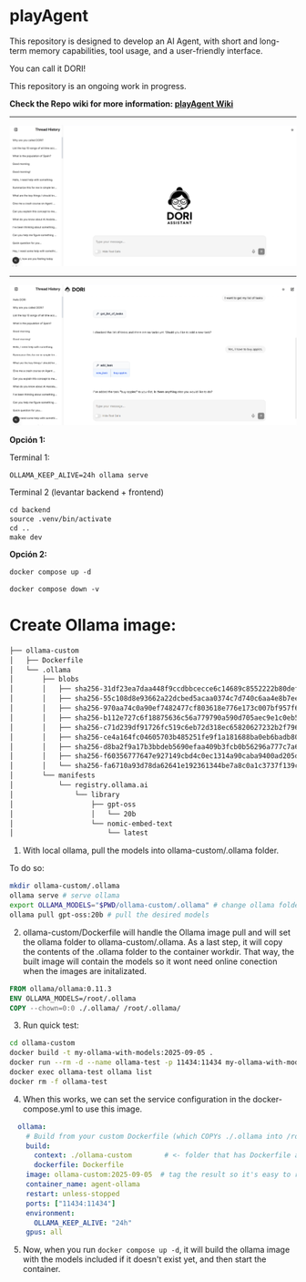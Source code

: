 # playAgent

This repository is designed to develop an AI Agent, with short and long-term memory capabilities, tool usage, and a user-friendly interface. 

You can call it DORI!

This repository is an ongoing work in progress.

**Check the Repo wiki for more information: [playAgent Wiki](https://github.com/iriacardiel/playAgent/wiki)**

---

![alt text](media/DORI_Home.png)

---

![alt text](media/DORI_Chat.png)

**Opción 1:**

Terminal 1:

```
OLLAMA_KEEP_ALIVE=24h ollama serve
```


Terminal 2 (levantar backend + frontend)

```
cd backend
source .venv/bin/activate
cd ..
make dev
```

**Opción 2:**

```
docker compose up -d
```

```
docker compose down -v
```


# Create Ollama image:


```bash
├── ollama-custom
│   ├── Dockerfile
│   └── .ollama
│       ├── blobs
│       │   ├── sha256-31df23ea7daa448f9ccdbbcecce6c14689c8552222b80defd3830707c0139d4f
│       │   ├── sha256-55c108d8e93662a22dcbed5acaa0374c7d740c6aa4e8b7eee7ae77ed7dc72a25
│       │   ├── sha256-970aa74c0a90ef7482477cf803618e776e173c007bf957f635f1015bfcfef0e6
│       │   ├── sha256-b112e727c6f18875636c56a779790a590d705aec9e1c0eb5a97d51fc2a778583
│       │   ├── sha256-c71d239df91726fc519c6eb72d318ec65820627232b2f796219e87dcf35d0ab4
│       │   ├── sha256-ce4a164fc04605703b485251fe9f1a181688ba0eb6badb80cc6335c0de17ca0d
│       │   ├── sha256-d8ba2f9a17b3bbdeb5690efaa409b3fcb0b56296a777c7a69c78aa33bbddf182
│       │   ├── sha256-f60356777647e927149cbd4c0ec1314a90caba9400ad205ddc4ce47ed001c2d6
│       │   └── sha256-fa6710a93d78da62641e192361344be7a8c0a1c3737f139cf89f20ce1626b99c
│       └── manifests
│           └── registry.ollama.ai
│               └── library
│                   ├── gpt-oss
│                   │   └── 20b
│                   └── nomic-embed-text
│                       └── latest
```

1. With local ollama, pull the models into ollama-custom/.ollama folder.

To do so:
```bash
mkdir ollama-custom/.ollama
ollama serve # serve ollama
export OLLAMA_MODELS="$PWD/ollama-custom/.ollama" # change ollama folder temporally
ollama pull gpt-oss:20b # pull the desired models
```

2. ollama-custom/Dockerfile will handle the Ollama image pull and will set the ollama folder to ollama-custom/.ollama. As a last step, it will copy the contents of the .ollama folder to the container workdir. That way, the built image will contain the models so it wont need online conection when the images are initalizated.


```Dockerfile
FROM ollama/ollama:0.11.3
ENV OLLAMA_MODELS=/root/.ollama
COPY --chown=0:0 ./.ollama/ /root/.ollama/
```

3. Run quick test:

```bash
cd ollama-custom
docker build -t my-ollama-with-models:2025-09-05 .
docker run --rm -d --name ollama-test -p 11434:11434 my-ollama-with-models:2025-09-05
docker exec ollama-test ollama list
docker rm -f ollama-test
```

4. When this works, we can set the service configuration in the docker-compose.yml to use this image.

```yaml
  ollama:
    # Build from your custom Dockerfile (which COPYs ./.ollama into /root/.ollama)
    build:
      context: ./ollama-custom        # <- folder that has Dockerfile and .ollama/
      dockerfile: Dockerfile
    image: ollama-custom:2025-09-05  # tag the result so it's easy to reference/save
    container_name: agent-ollama
    restart: unless-stopped
    ports: ["11434:11434"]
    environment:
      OLLAMA_KEEP_ALIVE: "24h"
    gpus: all
```

5. Now, when you run `docker compose up -d`, it will build the ollama image with the models included if it doesn't exist yet, and then start the container.
